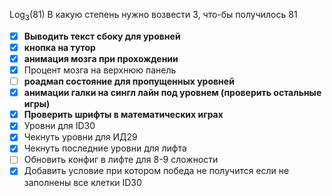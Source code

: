 Log<sub>3</sub>(81)
В какую степень нужно возвести 3, что-бы получилось 81

- [x] **Выводить текст сбоку для уровней**
- [x] **кнопка на тутор**
- [x] **анимация мозга при прохождении**
- [x] Процент мозга на верхнюю панель
- [ ] **роадмап состояние для пропущенных уровней**
- [x] **анимации галки на сингл лайн под уровнем (проверить остальные игры)**
- [x] **Проверить шрифты в математических играх**
- [x] Уровни для ID30
- [x] Чекнуть уровни для ИД29
- [x] Чекнуть последние уровни для лифта
- [ ] Обновить конфиг в лифте для 8-9 сложности
- [x] Добавить условие при котором победа не получится если не заполнены все клетки ID30